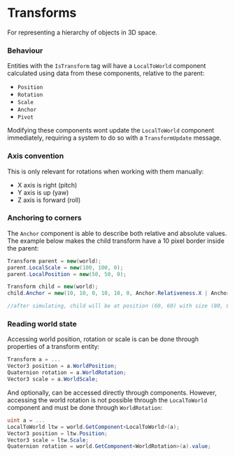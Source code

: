 # Transforms

For representing a hierarchy of objects in 3D space.

### Behaviour

Entities with the `IsTransform` tag will have a `LocalToWorld` component calculated
using data from these components, relative to the parent:
* `Position`
* `Rotation`
* `Scale`
* `Anchor`
* `Pivot`

Modifying these components wont update the `LocalToWorld` component immediately,
requiring a system to do so with a `TransformUpdate` message.

### Axis convention

This is only relevant for rotations when working with them manually:
* X axis is right (pitch)
* Y axis is up (yaw)
* Z axis is forward (roll)

### Anchoring to corners

The `Anchor` component is able to describe both relative and absolute values. The example
below makes the child transform have a 10 pixel border inside the parent:
```cs
Transform parent = new(world);
parent.LocalScale = new(100, 100, 0);
parent.LocalPosition = new(50, 50, 0);

Transform child = new(world);
child.Anchor = new(10, 10, 0, 10, 10, 0, Anchor.Relativeness.X | Anchor.Relativeness.Y);

//after simulating, child will be at position (60, 60) with size (80, 80)
```

### Reading world state

Accessing world position, rotation or scale is can be done through properties of a transform
entity:
```cs
Transform a = ...
Vector3 position = a.WorldPosition;
Quaternion rotation = a.WorldRotation;
Vector3 scale = a.WorldScale;
```

And optionally, can be accessed directly through components. However, accessing
the world rotation is not possible through the `LocalToWorld` component and must
be done through `WorldRotation`:
```cs
uint a = ...
LocalToWorld ltw = world.GetComponent<LocalToWorld>(a);
Vector3 position = ltw.Position;
Vector3 scale = ltw.Scale;
Quaternion rotation = world.GetComponent<WorldRotation>(a).value;
```